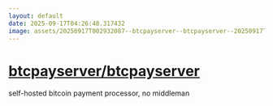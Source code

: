 ```yaml
---
layout: default
date: 2025-09-17T04:26:48.317432
image: assets/20250917T002932087--btcpayserver--btcpayserver--20250917T004016047--cropped.png
---
```


# [btcpayserver/btcpayserver](https://github.com/btcpayserver/btcpayserver)

self-hosted bitcoin payment processor, no middleman
